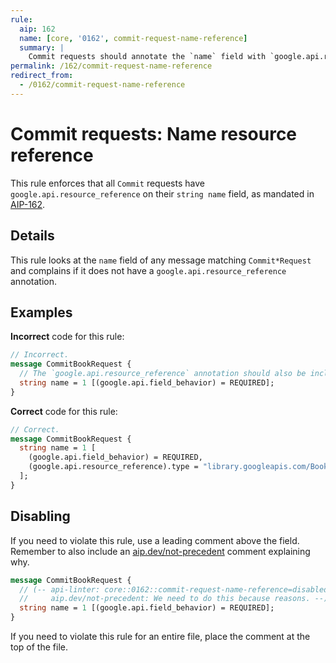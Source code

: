 ```yaml
---
rule:
  aip: 162
  name: [core, '0162', commit-request-name-reference]
  summary: |
    Commit requests should annotate the `name` field with `google.api.resource_reference`.
permalink: /162/commit-request-name-reference
redirect_from:
  - /0162/commit-request-name-reference
---
```


# Commit requests: Name resource reference

This rule enforces that all `Commit` requests have
`google.api.resource_reference` on their `string name` field, as mandated in
[AIP-162][].

## Details

This rule looks at the `name` field of any message matching `Commit*Request`
and complains if it does not have a `google.api.resource_reference` annotation.

## Examples

**Incorrect** code for this rule:

```proto
// Incorrect.
message CommitBookRequest {
  // The `google.api.resource_reference` annotation should also be included.
  string name = 1 [(google.api.field_behavior) = REQUIRED];
}
```

**Correct** code for this rule:

```proto
// Correct.
message CommitBookRequest {
  string name = 1 [
    (google.api.field_behavior) = REQUIRED,
    (google.api.resource_reference).type = "library.googleapis.com/Book"
  ];
}
```

## Disabling

If you need to violate this rule, use a leading comment above the field.
Remember to also include an [aip.dev/not-precedent][] comment explaining why.

```proto
message CommitBookRequest {
  // (-- api-linter: core::0162::commit-request-name-reference=disabled
  //     aip.dev/not-precedent: We need to do this because reasons. --)
  string name = 1 [(google.api.field_behavior) = REQUIRED];
}
```

If you need to violate this rule for an entire file, place the comment at the
top of the file.

[aip-162]: https://aip.dev/162
[aip.dev/not-precedent]: https://aip.dev/not-precedent
